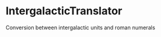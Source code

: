 IntergalacticTranslator
=======================

Conversion between intergalactic units and roman numerals
